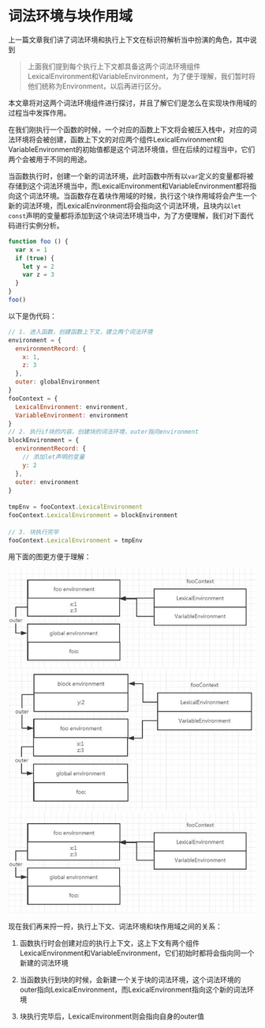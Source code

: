 # 词法环境与块作用域
上一篇文章我们讲了词法环境和执行上下文在标识符解析当中扮演的角色，其中说到
>上面我们提到每个执行上下文都具备这两个词法环境组件LexicalEnvironment和VariableEnvironment，为了便于理解，我们暂时将他们统称为Environment，以后再进行区分。

本文章将对这两个词法环境组件进行探讨，并且了解它们是怎么在实现块作用域的过程当中发挥作用。

在我们刚执行一个函数的时候，一个对应的函数上下文将会被压入栈中，对应的词法环境将会被创建，函数上下文的对应两个组件LexicalEnvironment和VariableEnvironment的初始值都是这个词法环境值，但在后续的过程当中，它们两个会被用于不同的用途。

当函数执行时，创建一个新的词法环境，此时函数中所有以`var`定义的变量都将被存储到这个词法环境当中，而LexicalEnvironment和VariableEnvironment都将指向这个词法环境。当函数存在着块作用域的时候，执行这个块作用域将会产生一个新的词法环境，而LexicalEnvironment将会指向这个词法环境，且块内以`let const`声明的变量都将添加到这个块词法环境当中，为了方便理解，我们对下面代码进行实例分析。

```javascript
function foo () {
  var x = 1
  if (true) {
    let y = 2
    var z = 3
  }
}
foo()
```

以下是伪代码：
```javascript
// 1. 进入函数，创建函数上下文，建立两个词法环境
environment = {
  environmentRecord: {
    x: 1,
    z: 3
  },
  outer: globalEnvironment
}
fooContext = {
  LexicalEnvironment: environment,
  VariableEnvironment: environment
}
// 2. 执行if块的内容，创建块的词法环境，outer指向environment
blockEnvironment = {
  environmentRecord: {
    // 添加let声明的变量
    y: 2
  },
  outer: environment
}

tmpEnv = fooContext.LexicalEnvironment
fooContext.LexicalEnvironment = blockEnvironment

// 3. 块执行完毕
fooContext.LexicalEnvironment = tmpEnv
```
用下面的图更方便于理解：

![块作用域原理](https://raw.githubusercontent.com/LiangZepp/blog/master/JS%E5%BA%95%E5%B1%82%E5%8E%9F%E7%90%86/img/block1.jpg)
![块作用域原理](https://raw.githubusercontent.com/LiangZepp/blog/master/JS%E5%BA%95%E5%B1%82%E5%8E%9F%E7%90%86/img/block2.jpg)
![块作用域原理](https://raw.githubusercontent.com/LiangZepp/blog/master/JS%E5%BA%95%E5%B1%82%E5%8E%9F%E7%90%86/img/block1.jpg)


现在我们再来捋一捋，执行上下文、词法环境和块作用域之间的关系：
1. 函数执行时会创建对应的执行上下文，这上下文有两个组件LexicalEnvironment和VariableEnvironment，它们初始时都将会指向同一个新建的词法环境

2. 当函数执行到块的时候，会新建一个关于块的词法环境，这个词法环境的outer指向LexicalEnvironment，而LexicalEnvironment指向这个新的词法环境

3. 块执行完毕后，LexicalEnvironment则会指向自身的outer值